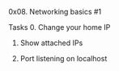 0x08. Networking basics #1

Tasks
0. Change your home IP

1. Show attached IPs

2. Port listening on localhost



